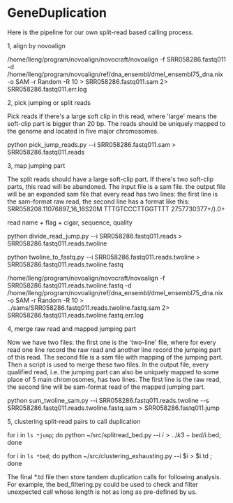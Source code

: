 # GeneDuplication
Here is the pipeline for our own split-read based calling process.

1, align by novoalign


/home/lleng/program/novoalign/novocraft/novoalign -f SRR058286.fastq011 -d /home/lleng/program/novoalign/ref/dna_ensembl/dmel_ensembl75_dna.nix -o SAM -r Random -R 10 >  SRR058286.fastq011.sam 2> SRR058286.fastq011.err.log

2, pick jumping or split reads


Pick reads if there's a large soft clip in this read, where 'large' means the soft-clip part is bigger than 20 bp.  The reads should be uniquely mapped to the genome and located in five major chromosomes. 

python pick_jump_reads.py --i SRR058286.fastq011.sam > SRR058286.fastq011.reads


3, map jumping part


The split reads should have a large soft-clip part. If there's two soft-clip parts, this read will be abandoned. The input file is a sam file. the output file will be an expanded sam file that every read has two lines: the first line is the sam-format raw read, the second line has a format like this:
SRR058208.11076897_16_16S20M    TTTGTCCCTTGGTTTT        2757730377+/).0+

read name + flag + cigar, sequence, quality

python divide_read_jump.py --i SRR058286.fastq011.reads > SRR058286.fastq011.reads.twoline

python twoline_to_fastq.py --i SRR058286.fastq011.reads.twoline > SRR058286.fastq011.reads.twoline.fastq

/home/lleng/program/novoalign/novocraft/novoalign -f SRR058286.fastq011.reads.twoline.fastq -d /home/lleng/program/novoalign/ref/dna_ensembl/dmel_ensembl75_dna.nix -o SAM -r Random -R 10  > ../sams/SRR058286.fastq011.reads.twoline.fastq.sam 2> SRR058286.fastq011.reads.twoline.fastq.err.log

4, merge raw read and mapped jumping part


Now we have two files: the first one is the 'two-line' file, where for every read one line record the raw read and another line record the jumping part of this read. The second file is a sam file with mapping of the jumping part. Then a script is used to merge these two files. In the output file, every qualified read, i.e. the jumping part can also be uniquely mapped to some place of 5 main chromosomes, has two lines. The first line is the raw read, the second line will be sam-format read of the mapped jumping part.

python sum_twoline_sam.py --i SRR058286.fastq011.reads.twoline --s SRR058286.fastq011.reads.twoline.fastq.sam > SRR058286.fastq011.jump

5, clustering split-read pairs to call duplication


for i in `ls *jump`; do python ~/src/splitread_bed.py --i $i > ../k3-bed/$i.bed; done

for i in `ls *bed`; do python ~/src/clustering_exhausting.py --i $i > $i.td ; done


The final *.td file then store tandem duplication calls for following analysis. For example, the bed_filtering.py could be used to check and filter unexpected call whose length is not as long as pre-defined by us. 

